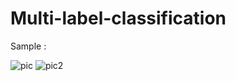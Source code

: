 # Multi-label-classification
Sample :

![pic](https://user-images.githubusercontent.com/36880597/111388140-14b90280-86af-11eb-8621-bacda9912954.png)
![pic2](https://user-images.githubusercontent.com/36880597/111388145-15ea2f80-86af-11eb-91f4-dba00f570a00.png)
